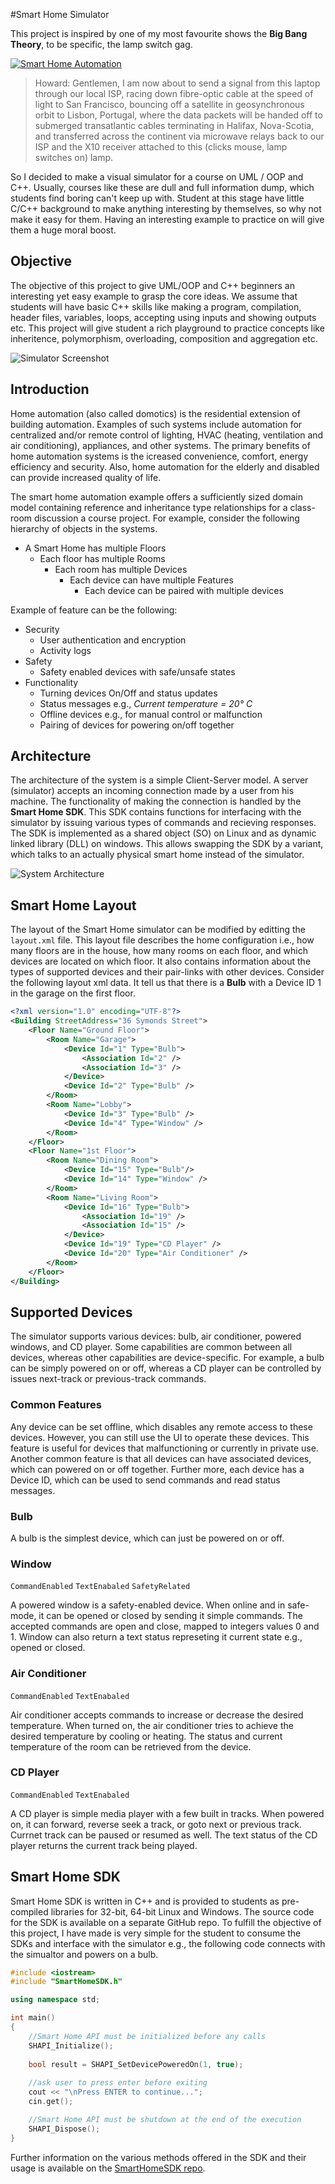 #Smart Home Simulator

This project is inspired by one of my most favourite shows the **Big Bang Theory**, to be specific, the lamp switch gag.

[![Smart Home Automation](/title.png)](//www.youtube.com/watch?v=mqp8_ROAIJY "Smart Home Automation")


> Howard: Gentlemen, I am now about to send a signal from this laptop through our local ISP, racing down fibre-optic cable at the speed of light to San Francisco, bouncing off a satellite in geosynchronous orbit to Lisbon, Portugal, where the data packets will be handed off to submerged transatlantic cables terminating in Halifax, Nova-Scotia, and transferred across the continent via microwave relays back to our ISP and the X10 receiver attached to this (clicks mouse, lamp switches on) lamp.

So I decided to make a visual simulator for a course on UML / OOP and C\++. Usually, courses like these are dull and full information dump, which students find boring can't keep up with. Student at this stage have little C/C++ background to make anything interesting by themselves, so why not make it easy for them. Having an interesting example to practice on will give them a huge moral boost.

## Objective
The objective of this project to give UML/OOP and C\++ beginners an interesting yet easy example to grasp the core ideas. We assume that students will have basic C\++ skills like making a program, compilation, header files, variables, loops, accepting using inputs and showing outputs etc. This project will give student a rich playground to practice concepts like inheritence, polymorphism, overloading, composition and aggregation etc.

![Simulator Screenshot](/screenshot.png)

## Introduction
Home automation (also called domotics) is the residential extension of building automation. Examples of such systems include automation for centralized and/or remote control of lighting, HVAC (heating, ventilation and air conditioning), appliances, and other systems. The primary benefits of home automation systems is the icreased convenience, comfort, energy efficiency and security. Also, home automation for the elderly and disabled can provide increased quality of life.

The smart home automation example offers a sufficiently sized domain model containing reference and inheritance type relationships for a class-room discussion a course project. For example, consider the following hierarchy of objects in the systems.

* A Smart Home has multiple Floors
    * Each floor has multiple Rooms
        * Each room has multiple Devices
            * Each device can have multiple Features
			    * Each device can be paired with multiple devices



Example of feature can be the following:

* Security
    * User authentication and encryption
    * Activity logs
* Safety
    * Safety enabled devices with safe/unsafe states
* Functionality
    * Turning devices On/Off and status updates
    * Status messages e.g., *Current temperature = 20° C*
    * Offline devices e.g., for manual control or malfunction
	* Pairing of devices for powering on/off together


## Architecture
The architecture of the system is a simple Client-Server model. A server (simulator) accepts an incoming connection made by a user from his machine. The functionality of making the connection is handled by the **Smart Home SDK**. This SDK contains functions for interfacing with the simulator by issuing various types of commands and recieving responses. The SDK is implemented as a shared object (SO) on Linux and as dynamic linked library (DLL) on windows. This allows swapping the SDK by a variant, which talks to an actually physical smart home instead of the simulator.

![System Architecture](/architecture.png)

## Smart Home Layout
The layout of the Smart Home simulator can be modified by editting the ```layout.xml``` file. This layout file describes the home configuration i.e., how many floors are in the house, how many rooms on each floor, and which devices are located on which floor. It also contains information about the types of supported devices and their pair-links with other devices. Consider the following layout xml data. It tell us that there is a **Bulb** with a Device ID 1 in the garage on the first floor.

```xml
<?xml version="1.0" encoding="UTF-8"?>
<Building StreetAddress="36 Symonds Street">
	<Floor Name="Ground Floor">
		<Room Name="Garage">
			<Device Id="1" Type="Bulb">
				<Association Id="2" />
				<Association Id="3" />
			</Device>
			<Device Id="2" Type="Bulb" />
		</Room>
		<Room Name="Lobby">
			<Device Id="3" Type="Bulb" />
			<Device Id="4" Type="Window" />
		</Room>
	</Floor>	
	<Floor Name="1st Floor">
		<Room Name="Dining Room">
			<Device Id="15" Type="Bulb"/>
			<Device Id="14" Type="Window" />
		</Room>
		<Room Name="Living Room">
			<Device Id="16" Type="Bulb">
				<Association Id="19" />
				<Association Id="15" />
			</Device>
			<Device Id="19" Type="CD Player" />
			<Device Id="20" Type="Air Conditioner" />
		</Room>
	</Floor>
</Building>
```

## Supported Devices
The simulator supports various devices: bulb, air conditioner, powered windows, and CD player. Some capabilities are common between all devices, whereas other capabilities are device-specific. For example, a bulb can be simply powered on or off, whereas a CD player can be controlled by issues next-track or previous-track commands.

### Common Features
Any device can be set offline, which disables any remote access to these devices. However, you can still use the UI to operate these devices. This feature is useful for devices that malfunctioning or currently in private use. Another common feature is that all devices can have associated devices, which can powered on or off together. Further more, each device has a Device ID, which can be used to send commands and read status messages.

### Bulb
A bulb is the simplest device, which can just be powered on or off.

### Window
```CommandEnabled``` ```TextEnabaled``` ```SafetyRelated```

A powered window is a safety-enabled device. When online and in safe-mode, it can be opened or closed by sending it simple commands. The accepted commands are open and close, mapped to integers values 0 and 1. Window can also return a text status represeting it current state e.g., opened or closed.

### Air Conditioner
```CommandEnabled``` ```TextEnabaled```

Air conditioner accepts commands to increase or decrease the desired temperature. When turned on, the air conditioner tries to achieve the desired temperature by cooling or heating. The status and current temperature of the room can be retrieved from the device.

### CD Player
```CommandEnabled``` ```TextEnabaled```

A CD player is simple media player with a few built in tracks. When powered on, it can forward, reverse seek a track, or goto next or previous track. Currnet track can be paused or resumed as well. The text status of the CD player returns the current track being played.

## Smart Home SDK

Smart Home SDK is written in C++ and is provided to students as pre-compiled libraries for 32-bit, 64-bit Linux and Windows. The source code for the SDK is available on a separate GitHub repo. To fulfill the objective of this project, I have made is very simple for the student to consume the SDKs and interface with the simulator e.g., the following code connects with the simualtor and powers on a bulb.

```c++
#include <iostream>
#include "SmartHomeSDK.h"

using namespace std;

int main()
{	
	//Smart Home API must be initialized before any calls
	SHAPI_Initialize();
		
	bool result = SHAPI_SetDevicePoweredOn(1, true);
		
	//ask user to press enter before exiting
	cout << "\nPress ENTER to continue...";	
	cin.get();

	//Smart Home API must be shutdown at the end of the execution
	SHAPI_Dispose();
}
```

Further information on the various methods offered in the SDK and their usage is available on the [SmartHomeSDK repo](https://github.com/zeeshanejaz/SmartHomeSDK).